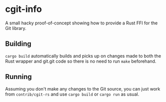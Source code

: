 # cgit-info

A small hacky proof-of-concept showing how to provide a Rust FFI for the Git
library.

## Building

`cargo build` automatically builds and picks up on changes made to both
the Rust wrapper and git.git code so there is no need to run `make`
beforehand.

## Running

Assuming you don't make any changes to the Git source, you can just work from
`contrib/cgit-rs` and use `cargo build` or `cargo run` as usual.
